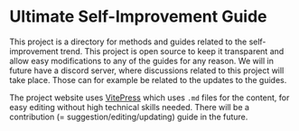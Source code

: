 # Ultimate Self-Improvement Guide

This project is a directory for methods and guides related to the self-improvement trend. This project is open source to keep it transparent and allow easy modifications to any of the guides for any reason. We will in future have a discord server, where discussions related to this project will take place. Those can for example be related to the updates to the guides.

The project website uses [VitePress](https://vitepress.dev/) which uses `.md` files for the content, for easy editing without high technical skills needed. There will be a contribution (= suggestion/editing/updating) guide in the future.  
